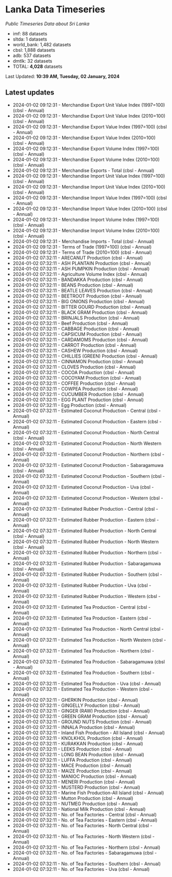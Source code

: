 # Lanka Data Timeseries
*Public Timeseries Data about Sri Lanka*

* imf: 88 datasets
* sltda: 1 datasets
* world_bank: 1,482 datasets
* cbsl: 1,888 datasets
* adb: 537 datasets
* dmtlk: 32 datasets
* TOTAL: **4,028** datasets

Last Updated: **10:39 AM, Tuesday, 02 January, 2024**

## Latest updates

* 2024-01-02 09:12:31 - Merchandise Export Unit Value Index (1997=100) (cbsl - Annual)
* 2024-01-02 09:12:31 - Merchandise Export Unit Value Index (2010=100) (cbsl - Annual)
* 2024-01-02 09:12:31 - Merchandise Export Value Index (1997=100) (cbsl - Annual)
* 2024-01-02 09:12:31 - Merchandise Export Value Index (2010=100) (cbsl - Annual)
* 2024-01-02 09:12:31 - Merchandise Export Volume Index (1997=100) (cbsl - Annual)
* 2024-01-02 09:12:31 - Merchandise Export Volume Index (2010=100) (cbsl - Annual)
* 2024-01-02 09:12:31 - Merchandise Exports - Total (cbsl - Annual)
* 2024-01-02 09:12:31 - Merchandise Import Unit Value Index (1997=100) (cbsl - Annual)
* 2024-01-02 09:12:31 - Merchandise Import Unit Value Index (2010=100) (cbsl - Annual)
* 2024-01-02 09:12:31 - Merchandise Import Value Index (1997=100) (cbsl - Annual)
* 2024-01-02 09:12:31 - Merchandise Import Value Index (2010=100) (cbsl - Annual)
* 2024-01-02 09:12:31 - Merchandise Import Volume Index (1997=100) (cbsl - Annual)
* 2024-01-02 09:12:31 - Merchandise Import Volume Index (2010=100) (cbsl - Annual)
* 2024-01-02 09:12:31 - Merchandise Imports - Total (cbsl - Annual)
* 2024-01-02 09:12:31 - Terms of Trade (1997=100) (cbsl - Annual)
* 2024-01-02 09:12:31 - Terms of Trade (2010=100) (cbsl - Annual)
* 2024-01-02 07:32:11 - ARECANUT Production (cbsl - Annual)
* 2024-01-02 07:32:11 - ASH PLANTAIN Production (cbsl - Annual)
* 2024-01-02 07:32:11 - ASH PUMPKIN Production (cbsl - Annual)
* 2024-01-02 07:32:11 - Agriculture Volume Index (cbsl - Annual)
* 2024-01-02 07:32:11 - BANDAKKA Production (cbsl - Annual)
* 2024-01-02 07:32:11 - BEANS Production (cbsl - Annual)
* 2024-01-02 07:32:11 - BEATLE LEAVES Production (cbsl - Annual)
* 2024-01-02 07:32:11 - BEETROOT Production (cbsl - Annual)
* 2024-01-02 07:32:11 - BIG ONIONS Production (cbsl - Annual)
* 2024-01-02 07:32:11 - BITTER GOURD Production (cbsl - Annual)
* 2024-01-02 07:32:11 - BLACK GRAM Production (cbsl - Annual)
* 2024-01-02 07:32:11 - BRINJALS Production (cbsl - Annual)
* 2024-01-02 07:32:11 - Beef Production (cbsl - Annual)
* 2024-01-02 07:32:11 - CABBAGE Production (cbsl - Annual)
* 2024-01-02 07:32:11 - CAPSICUM Production (cbsl - Annual)
* 2024-01-02 07:32:11 - CARDAMOMS Production (cbsl - Annual)
* 2024-01-02 07:32:11 - CARROT Production (cbsl - Annual)
* 2024-01-02 07:32:11 - CASHEW Production (cbsl - Annual)
* 2024-01-02 07:32:11 - CHILLIES (GREEN) Production (cbsl - Annual)
* 2024-01-02 07:32:11 - CINNAMON Production (cbsl - Annual)
* 2024-01-02 07:32:11 - CLOVES Production (cbsl - Annual)
* 2024-01-02 07:32:11 - COCOA Production (cbsl - Annual)
* 2024-01-02 07:32:11 - COCOYAM Production (cbsl - Annual)
* 2024-01-02 07:32:11 - COFFEE Production (cbsl - Annual)
* 2024-01-02 07:32:11 - COWPEA Production (cbsl - Annual)
* 2024-01-02 07:32:11 - CUCUMBER Production (cbsl - Annual)
* 2024-01-02 07:32:11 - EGG PLANT Production (cbsl - Annual)
* 2024-01-02 07:32:11 - Egg Production (cbsl - Annual)
* 2024-01-02 07:32:11 - Estimated Coconut Production - Central (cbsl - Annual)
* 2024-01-02 07:32:11 - Estimated Coconut Production - Eastern (cbsl - Annual)
* 2024-01-02 07:32:11 - Estimated Coconut Production - North Central (cbsl - Annual)
* 2024-01-02 07:32:11 - Estimated Coconut Production - North Western (cbsl - Annual)
* 2024-01-02 07:32:11 - Estimated Coconut Production - Northern (cbsl - Annual)
* 2024-01-02 07:32:11 - Estimated Coconut Production - Sabaragamuwa (cbsl - Annual)
* 2024-01-02 07:32:11 - Estimated Coconut Production - Southern (cbsl - Annual)
* 2024-01-02 07:32:11 - Estimated Coconut Production - Uva (cbsl - Annual)
* 2024-01-02 07:32:11 - Estimated Coconut Production - Western (cbsl - Annual)
* 2024-01-02 07:32:11 - Estimated Rubber Production - Central (cbsl - Annual)
* 2024-01-02 07:32:11 - Estimated Rubber Production - Eastern (cbsl - Annual)
* 2024-01-02 07:32:11 - Estimated Rubber Production - North Central (cbsl - Annual)
* 2024-01-02 07:32:11 - Estimated Rubber Production - North Western (cbsl - Annual)
* 2024-01-02 07:32:11 - Estimated Rubber Production - Northern (cbsl - Annual)
* 2024-01-02 07:32:11 - Estimated Rubber Production - Sabaragamuwa (cbsl - Annual)
* 2024-01-02 07:32:11 - Estimated Rubber Production - Southern (cbsl - Annual)
* 2024-01-02 07:32:11 - Estimated Rubber Production - Uva (cbsl - Annual)
* 2024-01-02 07:32:11 - Estimated Rubber Production - Western (cbsl - Annual)
* 2024-01-02 07:32:11 - Estimated Tea Production - Central (cbsl - Annual)
* 2024-01-02 07:32:11 - Estimated Tea Production - Eastern (cbsl - Annual)
* 2024-01-02 07:32:11 - Estimated Tea Production - North Central (cbsl - Annual)
* 2024-01-02 07:32:11 - Estimated Tea Production - North Western (cbsl - Annual)
* 2024-01-02 07:32:11 - Estimated Tea Production - Northern (cbsl - Annual)
* 2024-01-02 07:32:11 - Estimated Tea Production - Sabaragamuwa (cbsl - Annual)
* 2024-01-02 07:32:11 - Estimated Tea Production - Southern (cbsl - Annual)
* 2024-01-02 07:32:11 - Estimated Tea Production - Uva (cbsl - Annual)
* 2024-01-02 07:32:11 - Estimated Tea Production - Western (cbsl - Annual)
* 2024-01-02 07:32:11 - GHERKIN Production (cbsl - Annual)
* 2024-01-02 07:32:11 - GINGELLY Production (cbsl - Annual)
* 2024-01-02 07:32:11 - GINGER (RAW) Production (cbsl - Annual)
* 2024-01-02 07:32:11 - GREEN GRAM Production (cbsl - Annual)
* 2024-01-02 07:32:11 - GROUND NUTS Production (cbsl - Annual)
* 2024-01-02 07:32:11 - INNALA Production (cbsl - Annual)
* 2024-01-02 07:32:11 - Inland Fish Production - All Island (cbsl - Annual)
* 2024-01-02 07:32:11 - KNOLKHOL Production (cbsl - Annual)
* 2024-01-02 07:32:11 - KURAKKAN Production (cbsl - Annual)
* 2024-01-02 07:32:11 - LEEKS Production (cbsl - Annual)
* 2024-01-02 07:32:11 - LONG BEAN Production (cbsl - Annual)
* 2024-01-02 07:32:11 - LUFFA Production (cbsl - Annual)
* 2024-01-02 07:32:11 - MACE Production (cbsl - Annual)
* 2024-01-02 07:32:11 - MAIZE Production (cbsl - Annual)
* 2024-01-02 07:32:11 - MANIOC Production (cbsl - Annual)
* 2024-01-02 07:32:11 - MENERI Production (cbsl - Annual)
* 2024-01-02 07:32:11 - MUSTERD Production (cbsl - Annual)
* 2024-01-02 07:32:11 - Marine Fish Production-All Island (cbsl - Annual)
* 2024-01-02 07:32:11 - Mutton Production (cbsl - Annual)
* 2024-01-02 07:32:11 - NUTMEG Production (cbsl - Annual)
* 2024-01-02 07:32:11 - National Milk Production (cbsl - Annual)
* 2024-01-02 07:32:11 - No. of Tea Factories - Central (cbsl - Annual)
* 2024-01-02 07:32:11 - No. of Tea Factories - Eastern (cbsl - Annual)
* 2024-01-02 07:32:11 - No. of Tea Factories - North Central (cbsl - Annual)
* 2024-01-02 07:32:11 - No. of Tea Factories - North Western (cbsl - Annual)
* 2024-01-02 07:32:11 - No. of Tea Factories - Northern (cbsl - Annual)
* 2024-01-02 07:32:11 - No. of Tea Factories - Sabaragamuwa (cbsl - Annual)
* 2024-01-02 07:32:11 - No. of Tea Factories - Southern (cbsl - Annual)
* 2024-01-02 07:32:11 - No. of Tea Factories - Uva (cbsl - Annual)